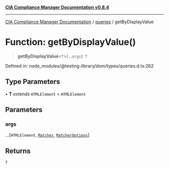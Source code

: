 [**CIA Compliance Manager Documentation v0.8.4**](../../../README.md)

***

[CIA Compliance Manager Documentation](../../../globals.md) / [queries](../README.md) / getByDisplayValue

# Function: getByDisplayValue()

> **getByDisplayValue**\<`T`\>(...`args`): `T`

Defined in: node\_modules/@testing-library/dom/types/queries.d.ts:262

## Type Parameters

• **T** *extends* `HTMLElement` = `HTMLElement`

## Parameters

### args

...\[`HTMLElement`, [`Matcher`](../../../type-aliases/Matcher.md), [`MatcherOptions`](../../../interfaces/MatcherOptions.md)\]

## Returns

`T`
